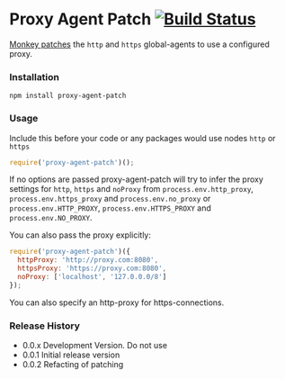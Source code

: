 # Proxy Agent Patch [![Build Status](https://travis-ci.org/luhmann/proxy-agent-patch.svg?branch=master)](https://travis-ci.org/luhmann/proxy-agent-patch)

[Monkey patches](https://en.wikipedia.org/wiki/Monkey_patch) the `http` and `https` global-agents to use a configured proxy.

### Installation
`npm install proxy-agent-patch`

### Usage

Include this before your code or any packages would use nodes `http` or `https`

```js
require('proxy-agent-patch')();
```

If no options are passed proxy-agent-patch will try to infer the proxy settings for `http`, `https` and `noProxy` from `process.env.http_proxy`, `process.env.https_proxy` and `process.env.no_proxy` or `process.env.HTTP_PROXY`, `process.env.HTTPS_PROXY` and `process.env.NO_PROXY`.

You can also pass the proxy explicitly:

```js
require('proxy-agent-patch')({
  httpProxy: 'http://proxy.com:8080',
  httpsProxy: 'https://proxy.com:8080',
  noProxy: ['localhost', '127.0.0.0/8']
});
```

You can also specify an http-proxy for https-connections.

### Release History
* 0.0.x Development Version. Do not use
* 0.0.1 Initial release version
* 0.0.2 Refacting of patching
